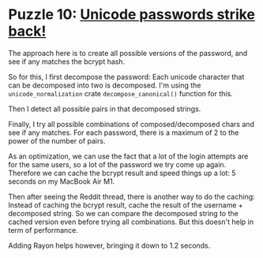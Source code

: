 # Puzzle 10: [Unicode passwords strike back!](https://i18n-puzzles.com/puzzle/10/)

The approach here is to create all possible versions of the password, and see if any matches the bcrypt hash.

So for this, I first decompose the password: Each unicode character that can be decomposed into two is decomposed. I'm using the `unicode_normalization` crate `decompose_canonical()` function for this.

Then I detect all possible pairs in that decomposed strings.

Finally, I try all possible combinations of composed/decomposed chars and see if any matches. For each password, there is a maximum of 2 to the power of the number of pairs.

As an optimization, we can use the fact that a lot of the login attempts are for the same users, so a lot of the password we try come up again. Therefore we can cache the bcrypt result and speed things up a lot: 5 seconds on my MacBook Air M1.

Then after seeing the Reddit thread, there is another way to do the caching: Instead of caching the bcrypt result, cache the result of the username + decomposed string. So we can compare the decomposed string to the cached version even before trying all combinations. But this doesn't help in term of performance.

Adding Rayon helps however, bringing it down to 1.2 seconds.
